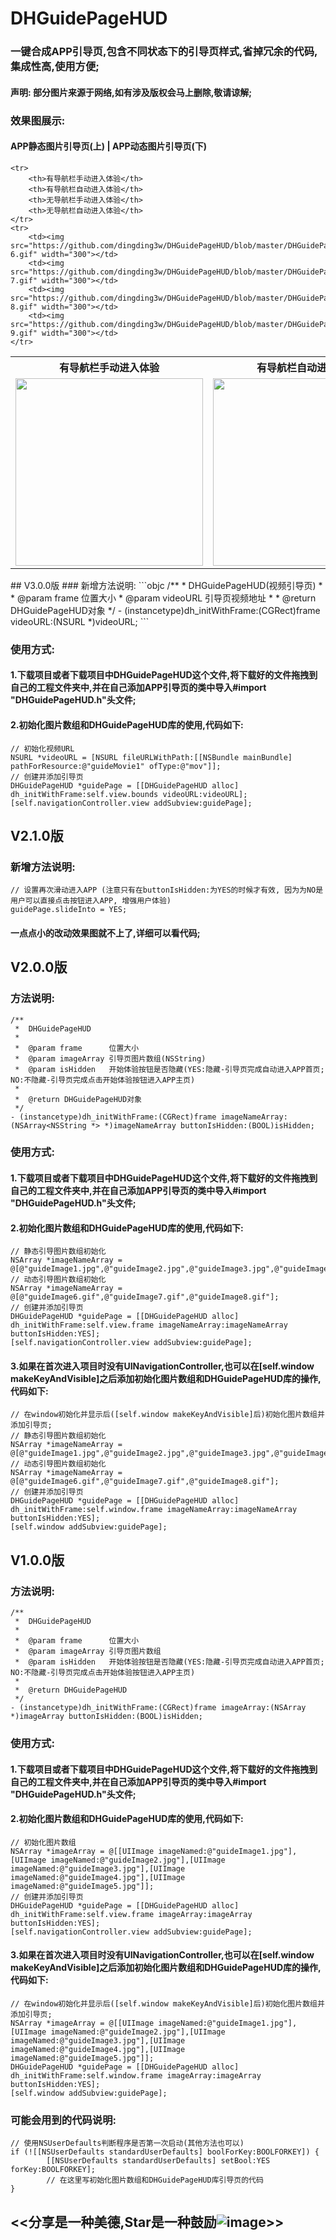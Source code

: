 # DHGuidePageHUD
### 一键合成APP引导页,包含不同状态下的引导页样式,省掉冗余的代码,集成性高,使用方便;
#### 声明: 部分图片来源于网络,如有涉及版权会马上删除,敬请谅解;
### 效果图展示:
#### APP静态图片引导页(上) | APP动态图片引导页(下)
<table>
	<tr>
		<th>有导航栏手动进入体验</th>
		<th>有导航栏自动进入体验</th>
		<th>无导航栏手动进入体验</th>
		<th>无导航栏自动进入体验</th>
	</tr>
	<tr>
		<td><img src="https://github.com/dingding3w/DHGuidePageHUD/blob/master/DHGuidePageHUD/DesignSketchGIF/Untitled-1.gif" width="300"></td>
		<td><img src="https://github.com/dingding3w/DHGuidePageHUD/blob/master/DHGuidePageHUD/DesignSketchGIF/Untitled-2.gif" width="300"></td>
		<td><img src="https://github.com/dingding3w/DHGuidePageHUD/blob/master/DHGuidePageHUD/DesignSketchGIF/Untitled-3.gif" width="300"></td>
		<td><img src="https://github.com/dingding3w/DHGuidePageHUD/blob/master/DHGuidePageHUD/DesignSketchGIF/Untitled-4.gif" width="300"></td>
	</tr>
	
	<tr>
		<th>有导航栏手动进入体验</th>
		<th>有导航栏自动进入体验</th>
		<th>无导航栏手动进入体验</th>
		<th>无导航栏自动进入体验</th>
	</tr>
	<tr>
		<td><img src="https://github.com/dingding3w/DHGuidePageHUD/blob/master/DHGuidePageHUD/DesignSketchGIF/Untitled-6.gif" width="300"></td>
		<td><img src="https://github.com/dingding3w/DHGuidePageHUD/blob/master/DHGuidePageHUD/DesignSketchGIF/Untitled-7.gif" width="300"></td>
		<td><img src="https://github.com/dingding3w/DHGuidePageHUD/blob/master/DHGuidePageHUD/DesignSketchGIF/Untitled-8.gif" width="300"></td>
		<td><img src="https://github.com/dingding3w/DHGuidePageHUD/blob/master/DHGuidePageHUD/DesignSketchGIF/Untitled-9.gif" width="300"></td>
	</tr>
</table>
## V3.0.0版
### 新增方法说明:
```objc
/**
 *  DHGuidePageHUD(视频引导页)
 *
 *  @param frame    位置大小
 *  @param videoURL 引导页视频地址
 *
 *  @return DHGuidePageHUD对象
 */
- (instancetype)dh_initWithFrame:(CGRect)frame videoURL:(NSURL *)videoURL;
```

### 使用方式:
#### 1.下载项目或者下载项目中DHGuidePageHUD这个文件,将下载好的文件拖拽到自己的工程文件夹中,并在自己添加APP引导页的类中导入#import "DHGuidePageHUD.h"头文件;

#### 2.初始化图片数组和DHGuidePageHUD库的使用,代码如下:
```objc
// 初始化视频URL
NSURL *videoURL = [NSURL fileURLWithPath:[[NSBundle mainBundle] pathForResource:@"guideMovie1" ofType:@"mov"]];
// 创建并添加引导页
DHGuidePageHUD *guidePage = [[DHGuidePageHUD alloc] dh_initWithFrame:self.view.bounds videoURL:videoURL];
[self.navigationController.view addSubview:guidePage];
```
## V2.1.0版
### 新增方法说明:
```objc
// 设置再次滑动进入APP (注意只有在buttonIsHidden:为YES的时候才有效, 因为为NO是用户可以直接点击按钮进入APP, 增强用户体验)
guidePage.slideInto = YES;
```
#### 一点点小的改动效果图就不上了,详细可以看代码;

## V2.0.0版
### 方法说明:
```objc
/**
 *  DHGuidePageHUD
 *
 *  @param frame      位置大小
 *  @param imageArray 引导页图片数组(NSString)
 *  @param isHidden   开始体验按钮是否隐藏(YES:隐藏-引导页完成自动进入APP首页; NO:不隐藏-引导页完成点击开始体验按钮进入APP主页)
 *
 *  @return DHGuidePageHUD对象
 */
- (instancetype)dh_initWithFrame:(CGRect)frame imageNameArray:(NSArray<NSString *> *)imageNameArray buttonIsHidden:(BOOL)isHidden;
```

### 使用方式:
#### 1.下载项目或者下载项目中DHGuidePageHUD这个文件,将下载好的文件拖拽到自己的工程文件夹中,并在自己添加APP引导页的类中导入#import "DHGuidePageHUD.h"头文件;

#### 2.初始化图片数组和DHGuidePageHUD库的使用,代码如下:
```objc
// 静态引导图片数组初始化
NSArray *imageNameArray = @[@"guideImage1.jpg",@"guideImage2.jpg",@"guideImage3.jpg",@"guideImage4.jpg",@"guideImage5.jpg"];
// 动态引导图片数组初始化
NSArray *imageNameArray = @[@"guideImage6.gif",@"guideImage7.gif",@"guideImage8.gif"];
// 创建并添加引导页
DHGuidePageHUD *guidePage = [[DHGuidePageHUD alloc] dh_initWithFrame:self.view.frame imageNameArray:imageNameArray buttonIsHidden:YES];
[self.navigationController.view addSubview:guidePage];
```

#### 3.如果在首次进入项目时没有UINavigationController,也可以在[self.window makeKeyAndVisible]之后添加初始化图片数组和DHGuidePageHUD库的操作,代码如下:
```objc
// 在window初始化并显示后([self.window makeKeyAndVisible]后)初始化图片数组并添加引导页;
// 静态引导图片数组初始化
NSArray *imageNameArray = @[@"guideImage1.jpg",@"guideImage2.jpg",@"guideImage3.jpg",@"guideImage4.jpg",@"guideImage5.jpg"];
// 动态引导图片数组初始化
NSArray *imageNameArray = @[@"guideImage6.gif",@"guideImage7.gif",@"guideImage8.gif"];
// 创建并添加引导页
DHGuidePageHUD *guidePage = [[DHGuidePageHUD alloc] dh_initWithFrame:self.window.frame imageNameArray:imageNameArray buttonIsHidden:YES];
[self.window addSubview:guidePage];
```

## V1.0.0版
### 方法说明:
```objc
/**
 *  DHGuidePageHUD
 *
 *  @param frame      位置大小
 *  @param imageArray 引导页图片数组
 *  @param isHidden   开始体验按钮是否隐藏(YES:隐藏-引导页完成自动进入APP首页; NO:不隐藏-引导页完成点击开始体验按钮进入APP主页)
 *
 *  @return DHGuidePageHUD
 */
- (instancetype)dh_initWithFrame:(CGRect)frame imageArray:(NSArray *)imageArray buttonIsHidden:(BOOL)isHidden;
```

### 使用方式:
#### 1.下载项目或者下载项目中DHGuidePageHUD这个文件,将下载好的文件拖拽到自己的工程文件夹中,并在自己添加APP引导页的类中导入#import "DHGuidePageHUD.h"头文件;

#### 2.初始化图片数组和DHGuidePageHUD库的使用,代码如下:
```objc
// 初始化图片数组
NSArray *imageArray = @[[UIImage imageNamed:@"guideImage1.jpg"],[UIImage imageNamed:@"guideImage2.jpg"],[UIImage imageNamed:@"guideImage3.jpg"],[UIImage imageNamed:@"guideImage4.jpg"],[UIImage imageNamed:@"guideImage5.jpg"]];
// 创建并添加引导页
DHGuidePageHUD *guidePage = [[DHGuidePageHUD alloc] dh_initWithFrame:self.view.frame imageArray:imageArray buttonIsHidden:YES];
[self.navigationController.view addSubview:guidePage];
```

#### 3.如果在首次进入项目时没有UINavigationController,也可以在[self.window makeKeyAndVisible]之后添加初始化图片数组和DHGuidePageHUD库的操作,代码如下:
```objc
// 在window初始化并显示后([self.window makeKeyAndVisible]后)初始化图片数组并添加引导页;
NSArray *imageArray = @[[UIImage imageNamed:@"guideImage1.jpg"],[UIImage imageNamed:@"guideImage2.jpg"],[UIImage imageNamed:@"guideImage3.jpg"],[UIImage imageNamed:@"guideImage4.jpg"],[UIImage imageNamed:@"guideImage5.jpg"]];
DHGuidePageHUD *guidePage = [[DHGuidePageHUD alloc] dh_initWithFrame:self.window.frame imageArray:imageArray buttonIsHidden:YES];
[self.window addSubview:guidePage];
```

### 可能会用到的代码说明:
```objc
// 使用NSUserDefaults判断程序是否第一次启动(其他方法也可以)
if (![[NSUserDefaults standardUserDefaults] boolForKey:BOOLFORKEY]) {
        [[NSUserDefaults standardUserDefaults] setBool:YES forKey:BOOLFORKEY];
        // 在这里写初始化图片数组和DHGuidePageHUD库引导页的代码
}
```
## <<分享是一种美德,Star是一种鼓励![image](https://github.com/dingding3w/DHGuidePageHUD/blob/master/DHGuidePageHUD/DHGuidePageHUDExample/DHGuidePageHUDExampleUITests/Untitled-star/Untitled-star.png)>>